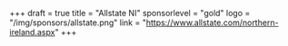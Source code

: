 +++
draft = true
title = "Allstate NI"
sponsorlevel = "gold"
logo = "/img/sponsors/allstate.png"
link = "https://www.allstate.com/northern-ireland.aspx"
+++
